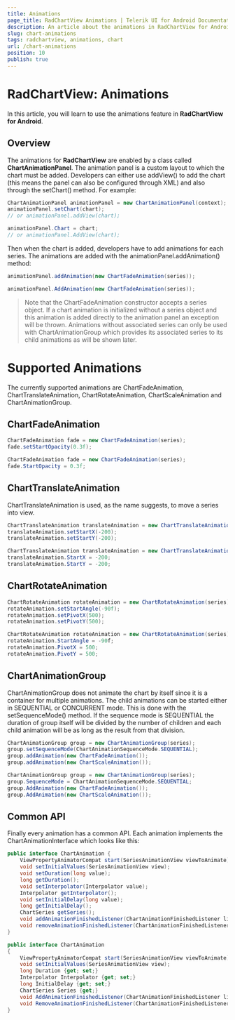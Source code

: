 ```yaml
---
title: Animations
page_title: RadChartView Animations | Telerik UI for Android Documentation
description: An article about the animations in RadChartView for Android. This article explains how to use the chart animations.
slug: chart-animations
tags: radchartview, animations, chart
url: /chart-animations
position: 10
publish: true
---
```


# RadChartView: Animations

In this article, you will learn to use the animations feature in **RadChartView for Android**.

## Overview

The animations for **RadChartView** are enabled by a class called **ChartAnimationPanel**. The animation panel is a custom layout to which the chart must be added.
Developers can either use addView() to add the chart (this means the panel can also be configured through XML) and also through the setChart() method. For example:

``` Java
ChartAnimationPanel animationPanel = new ChartAnimationPanel(context);
animationPanel.setChart(chart);
// or animationPanel.addView(chart);
```
```C#
animationPanel.Chart = chart;
// or animationPanel.AddView(chart);
```

Then when the chart is added, developers have to add animations for each series. The animations are added with the animationPanel.addAnimation() method:
```Java
animationPanel.addAnimation(new ChartFadeAnimation(series));
```
```C#
animationPanel.AddAnimation(new ChartFadeAnimation(series));
```

>Note that the ChartFadeAnimation constructor accepts a series object. If a chart animation is initialized without a series object and this animation is
added directly to the animation panel an exception will be thrown. Animations without associated series can only be used with ChartAnimationGroup which
provides its associated series to its child animations as will be shown later.

# Supported Animations

The currently supported animations are ChartFadeAnimation, ChartTranslateAnimation, ChartRotateAnimation, ChartScaleAnimation and ChartAnimationGroup.

## ChartFadeAnimation

```Java
ChartFadeAnimation fade = new ChartFadeAnimation(series);
fade.setStartOpacity(0.3f);
```
```C#
ChartFadeAnimation fade = new ChartFadeAnimation(series);
fade.StartOpacity = 0.3f;
```

## ChartTranslateAnimation

ChartTranslateAnimation is used, as the name suggests, to move a series into view.
```Java
ChartTranslateAnimation translateAnimation = new ChartTranslateAnimation(series);
translateAnimation.setStartX(-200);
translateAnimation.setStartY(-200);
```
```C#
ChartTranslateAnimation translateAnimation = new ChartTranslateAnimation(series);
translateAnimation.StartX = -200;
translateAnimation.StartY = -200;
``` 

## ChartRotateAnimation

```Java
ChartRotateAnimation rotateAnimation = new ChartRotateAnimation(series);
rotateAnimation.setStartAngle(-90f);
rotateAnimation.setPivotX(500);
rotateAnimation.setPivotY(500);
```
```C#
ChartRotateAnimation rotateAnimation = new ChartRotateAnimation(series);
rotateAnimation.StartAngle = -90f;
rotateAnimation.PivotX = 500;
rotateAnimation.PivotY = 500;
```

## ChartAnimationGroup

ChartAnimationGroup does not animate the chart by itself since it is a container for multiple animations.
The child animations can be started either in SEQUENTIAL or CONCURRENT mode. This is done with the setSequenceMode() method.
If the sequence mode is SEQUENTIAL the duration of group itself will be divided by the number of children and each child animation
will be as long as the result from that division.

```Java
ChartAnimationGroup group = new ChartAnimationGroup(series);
group.setSequenceMode(ChartAnimationSequenceMode.SEQUENTIAL);
group.addAnimation(new ChartFadeAnimation());
group.addAnimation(new ChartScaleAnimation());
```
```C#
ChartAnimationGroup group = new ChartAnimationGroup(series);
group.SequenceMode = ChartAnimationSequenceMode.SEQUENTIAL;
group.AddAnimation(new ChartFadeAnimation());
group.AddAnimation(new ChartScaleAnimation());
```

## Common API

Finally every animation has a common API. Each animation implements the ChartAnimationInterface which looks like this:
```Java
public interface ChartAnimation {
    ViewPropertyAnimatorCompat start(SeriesAnimationView viewToAnimate);
    void setInitialValues(SeriesAnimationView view);
    void setDuration(long value);
    long getDuration();
    void setInterpolator(Interpolator value);
    Interpolator getInterpolator();
    void setInitialDelay(long value);
    long getInitialDelay();
    ChartSeries getSeries();
    void addAnimationFinishedListener(ChartAnimationFinishedListener listener);
    void removeAnimationFinishedListener(ChartAnimationFinishedListener listener);
}
```
```C#
public interface ChartAnimation
{
	ViewPropertyAnimatorCompat start(SeriesAnimationView viewToAnimate);
    void setInitialValues(SeriesAnimationView view);
    long Duration {get; set;}
    Interpolator Interpolator {get; set;}
    long InitialDelay {get; set;}
    ChartSeries Series {get;}
    void AddAnimationFinishedListener(ChartAnimationFinishedListener listener);
    void RemoveAnimationFinishedListener(ChartAnimationFinishedListener listener);
}
```
